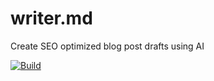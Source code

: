 # writer.md
Create SEO optimized blog post drafts using AI

[![Build](https://github.com/jermainee/writer.md/actions/workflows/ci.yaml/badge.svg)](https://github.com/jermainee/writer.md/actions/workflows/ci.yaml)
